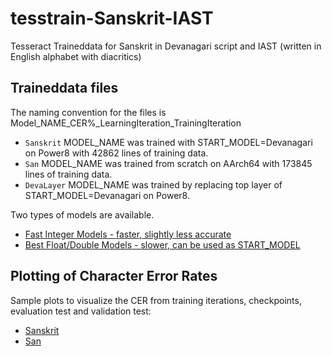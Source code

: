 # tesstrain-Sanskrit-IAST
Tesseract Traineddata for Sanskrit in Devanagari script and IAST (written in English alphabet with diacritics)

## Traineddata files 

The naming convention for the files is Model_NAME_CER%_LearningIteration_TrainingIteration

- `Sanskrit` MODEL_NAME was trained with START_MODEL=Devanagari on Power8 with 42862 lines of training data.
- `San` MODEL_NAME was trained from scratch on AArch64 with 173845 lines of training data.
- `DevaLayer` MODEL_NAME was trained by replacing top layer of START_MODEL=Devanagari on Power8.

Two types of models are available.

- [Fast Integer Models - faster, slightly less accurate](tessdata_fast)
- [Best Float/Double Models - slower, can be used as START_MODEL](tessdata_best)

## Plotting of Character Error Rates

Sample plots to visualize the CER from training iterations, checkpoints, evaluation test and validation test: 

- [Sanskrit](plot/Sanskrit-scanned-plot_cer.png)
- [San](plot/San-validate-plot_cer.png)
